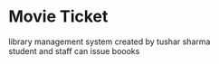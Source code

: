# Movie Ticket
library management system
created by tushar sharma
<br>
student and staff can issue boooks
